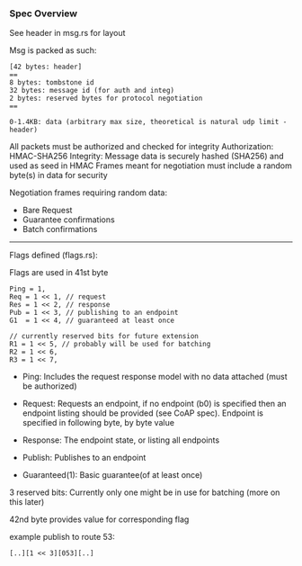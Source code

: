 
### Spec Overview ###
See header in msg.rs for layout

Msg is packed as such:

```
[42 bytes: header]
==
8 bytes: tombstone id
32 bytes: message id (for auth and integ)
2 bytes: reserved bytes for protocol negotiation
==

0-1.4KB: data (arbitrary max size, theoretical is natural udp limit - header)

```

All packets must be authorized and checked for integrity
Authorization: HMAC-SHA256
Integrity: Message data is securely hashed (SHA256) and used as seed in HMAC
Frames meant for negotiation must include a random byte(s) in data for security

Negotiation frames requiring random data:
- Bare Request
- Guarantee confirmations
- Batch confirmations

---


Flags defined (flags.rs):

Flags are used in 41st byte

```
Ping = 1,
Req = 1 << 1, // request
Res = 1 << 2, // response
Pub = 1 << 3, // publishing to an endpoint
G1  = 1 << 4, // guaranteed at least once

// currently reserved bits for future extension
R1 = 1 << 5, // probably will be used for batching
R2 = 1 << 6,
R3 = 1 << 7,

```
		
- Ping: Includes the request response model with no data attached (must be authorized)

- Request: Requests an endpoint, if no endpoint (b0) is specified then an endpoint listing should be provided (see CoAP spec). Endpoint is specified in following byte, by byte value

- Response: The endpoint state, or listing all endpoints

- Publish: Publishes to an endpoint

- Guaranteed(1): Basic guarantee(of at least once)

3 reserved bits: Currently only one might be in use for batching (more on this later)


42nd byte provides value for corresponding flag


example publish to route 53:

```
[..][1 << 3][053][..]

```
